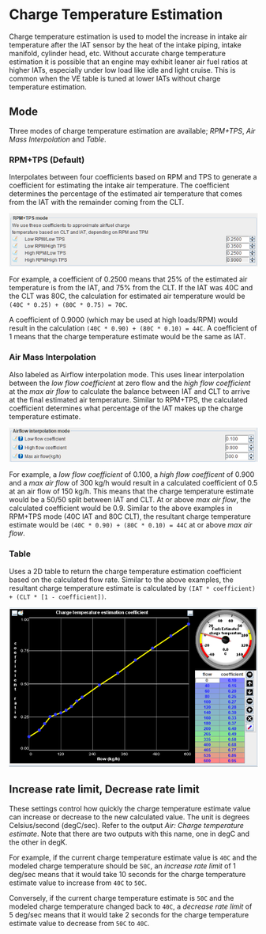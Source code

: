 # Charge Temperature Estimation

Charge temperature estimation is used to model the increase in intake air temperature after the IAT sensor by the heat of the intake piping, intake manifold, cylinder head, etc. Without accurate charge temperature estimation it is possible that an engine may exhibit leaner air fuel ratios at higher IATs, especially under low load like idle and light cruise. This is common when the VE table is tuned at lower IATs without charge temperature estimation.

## Mode

Three modes of charge temperature estimation are available; _RPM+TPS_, _Air Mass Interpolation_ and _Table_.

### RPM+TPS (Default)

Interpolates between four coefficients based on RPM and TPS to generate a coefficient for estimating the intake air temperature. The coefficient determines the percentage of the estimated air temperature that comes from the IAT with the remainder coming from the CLT.

![image](Charge-Temp-Estimation/cteRpmTpsMode.png)

For example, a coefficient of 0.2500 means that 25% of the estimated air temperature is from the IAT, and 75% from the CLT. If the IAT was 40C and the CLT was 80C, the calculation for estimated air temperature would be `(40C * 0.25) + (80C * 0.75) = 70C`.

A coefficient of 0.9000 (which may be used at high loads/RPM) would result in the calculation `(40C * 0.90) + (80C * 0.10) = 44C`. A coefficient of 1 means that the charge temperature estimate would be the same as IAT.

### Air Mass Interpolation

Also labeled as Airflow interpolation mode. This uses linear interpolation between the _low flow coefficient_ at zero flow and the _high flow coefficient_ at the _max air flow_ to calculate the balance between IAT and CLT to arrive at the final estimated air temperature. Similar to RPM+TPS, the calculated coefficient determines what percentage of the IAT makes up the charge temperature estimate.

![image](Charge-Temp-Estimation/cteAirflowInterpolation.png)

For example, a _low flow coefficient_ of 0.100, a _high flow coefficent_ of 0.900 and a _max air flow_ of 300 kg/h would result in a calculated coefficient of 0.5 at an air flow of 150 kg/h. This means that the charge temperature estimate would be a 50/50 split between IAT and CLT. At or above _max air flow_, the calculated coefficient would be 0.9. Similar to the above examples in RPM+TPS mode (40C IAT and 80C CLT), the resultant charge temperature estimate would be `(40C * 0.90) + (80C * 0.10) = 44C` at or above _max air flow_.

### Table

Uses a 2D table to return the charge temperature estimation coefficient based on the calculated flow rate. Similar to the above examples, the resultant charge temperature estimate is calculated by `(IAT * coefficient) + (CLT * [1 - coefficient])`.

![image](Charge-Temp-Estimation/cteCoeff.png)

## Increase rate limit, Decrease rate limit

These settings control how quickly the charge temperature estimate value can increase or decrease to the new calculated value. The unit is degrees Celsius/second (degC/sec). Refer to the output _Air: Charge temperature estimate_. Note that there are two outputs with this name, one in degC and the other in degK.

For example, if the current charge temperature estimate value is `40C` and the modeled charge temperature should be `50C`, an _increase rate limit_ of 1 deg/sec means that it would take 10 seconds for the charge temperature estimate value to increase from `40C` to `50C`.

Conversely, if the current charge temperature estimate is `50C` and the modeled charge temperature changed back to `40C`, a _decrease rate limit_ of 5 deg/sec means that it would take 2 seconds for the charge temperature estimate value to decrease from `50C` to `40C`.
